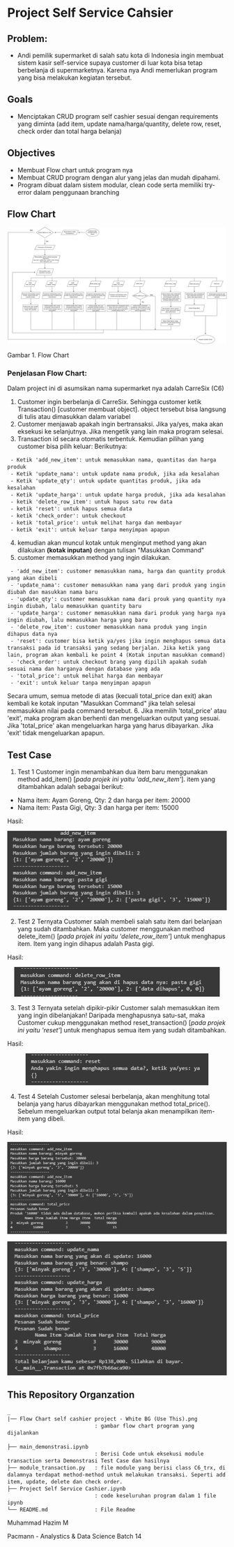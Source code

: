 # Project Self Service Cahsier

## **Problem:**
- Andi pemilik supermarket di salah satu kota di Indonesia ingin membuat sistem kasir self-service supaya customer di luar kota bisa tetap berbelanja di supermarketnya. Karena nya Andi memerlukan program yang bisa melakukan kegiatan tersebut.


## **Goals**
- Menciptakan CRUD program self cashier sesuai dengan requirements yang diminta (add item, update nama/harga/quantity, delete row, reset, check order dan total harga belanja)


## **Objectives**
- Membuat Flow chart untuk program nya
- Membuat CRUD program dengan alur yang jelas dan mudah dipahami.
- Program dibuat dalam sistem modular, clean code serta memiliki try-error dalam penggunaan branching


## **Flow Chart**
<p align="center">
<img src="Flow Chart self cashier project - White BG (Use This).png" alt="flow_chart" >
</p>
Gambar 1. Flow Chart

### Penjelasan Flow Chart:
Dalam project ini di asumsikan nama supermarket nya adalah CarreSix (C6)
1. Customer ingin berbelanja di CarreSix. Sehingga customer ketik Transaction() [customer membuat object]. object tersebut bisa langsung di tulis atau dimasukkan dalam variabel
2. Customer menjawab apakah ingin bertransaksi. Jika ya/yes, maka akan eksekusi ke selanjutnya. Jika mengetik yang lain maka program selesai.
3. Transaction id secara otomatis terbentuk. Kemudian pilihan yang customer bisa pilih keluar:
Berikutnya:
```
 - Ketik 'add_new_item': untuk memasukkan nama, quantitas dan harga produk
 - Ketik 'update_nama': untuk update nama produk, jika ada kesalahan
 - Ketik 'update_qty': untuk update quantitas produk, jika ada kesalahan
 - Ketik 'update_harga': untuk update harga produk, jika ada kesalahan
 - ketik 'delete_row_item': untuk hapus satu row data
 - ketik 'reset': untuk hapus semua data
 - ketik 'check_order': untuk checkout
 - ketik 'total_price': untuk melihat harga dan membayar
 - ketik 'exit': untuk keluar tanpa menyimpan apapun
```
4. kemudian akan muncul kotak untuk menginput method yang akan dilakukan **(kotak inputan)** dengan tulisan "Masukkan Command"
5. customer memasukkan method yang ingin dilakukan.
```
 - 'add_new_item': customer memasukkan nama, harga dan quantity produk yang akan dibeli
 - 'update_nama': customer memasukkan nama yang dari produk yang ingin diubah dan masukkan nama baru
 - 'update_qty': customer memasukkan nama dari prouk yang quantity nya ingin diubah, lalu memasukkan quantity baru
 - 'update_harga': customer memasukkan nama dari produk yang harga nya ingin diubah, lalu memasukkan harga yang baru
 - 'delete_row_item': customer memasukkan nama produk yang ingin dihapus data nya
 - 'reset': customer bisa ketik ya/yes jika ingin menghapus semua data transaksi pada id transaksi yang sedang berjalan. Jika ketik yang lain, program akan kembali ke point 4 (Kotak inputan masukkan command)
 - 'check_order': untuk checkout brang yang dipilih apakah sudah sesuai nama dan harganya dengan database yang ada
 - 'total_price': untuk melihat harga dan membayar
 - 'exit': untuk keluar tanpa menyimpan apapun
```
Secara umum, semua metode di atas (kecuali total_price dan exit) akan kembali ke kotak inputan "Masukkan Command" jika telah selesai memasukkan nilai pada command tersebut.
6. Jika memilih 'total_price' atau 'exit', maka program akan berhenti dan mengeluarkan output yang sesuai. Jika 'total_price' akan mengeluarkan harga yang harus dibayarkan. Jika 'exit' tidak mengeluarkan apapun.


## **Test Case**
1. Test 1
Customer ingin menambahkan dua item baru menggunakan method add_item() [*pada projek ini yaitu 'add_new_item'*]. item yang ditambahkan adalah sebagai berikut:

- Nama item: Ayam Goreng, Qty: 2 dan harga per item: 20000
- Nama item: Pasta Gigi, Qty: 3 dan harga per item: 15000

Hasil: 
<p align="center">
<img src="/hasil_test_case/test_1.png" alt="test_1">
</p>

2. Test 2
Ternyata Customer salah membeli salah satu item dari belanjaan yang sudah ditambahkan. Maka customer menggunakan method delete_item() [*pada projek ini yaitu 'delete_row_item'*] untuk menghapus item. Item yang ingin dihapus adalah Pasta gigi.
 
Hasil: 
<p align="center">
<img src="/hasil_test_case/test_2.png" alt="test_2">
</p>

3. Test 3
Ternyata setelah dipikir-pikir Customer salah memasukkan item yang ingin dibelanjakan! Daripada menghapusnya satu-sat, maka Customer cukup menggunakan method reset_transaction() [*pada projek ini yaitu 'reset'*] untuk menghapus semua item yang sudah ditambahkan.

Hasil: 
<p align="center">
<img src="/hasil_test_case/test_3.png" alt="test_3" >
</p>

4. Test 4
Setelah Customer selesai berbelanja, akan menghitung total belanja yang harus dibayarkan menggunakan method total_price(). Sebelum mengeluarkan output total belanja akan menampilkan item-item yang dibeli.

Hasil: 
<p align="center">
<img src="/hasil_test_case/test_41.png" alt="test_41">
</p>
<p align="center">
<img src="/hasil_test_case/test_42.png" alt="test_42">
</p>


## **This Repository Organzation**
```
_
|── Flow Chart self cashier project - White BG (Use This).png       
                            : gambar flow chart program yang dijalankan

├── main_demonstrasi.ipynb                 
                            : Berisi Code untuk eksekusi module transaction serta Demonstrasi Test Case dan hasilnya
├── module_transaction.py   : file module yang berisi class C6_trx, di dalamnya terdapat method-method untuk melakukan transaksi. Seperti add item, update, delete dan check order.
├── Project Self Service Cashier.ipynb       
                            : code keseluruhan program dalam 1 file ipynb
└── README.md               : File Readme
```

Muhammad Hazim M

Pacmann - Analystics & Data Science
Batch 14
